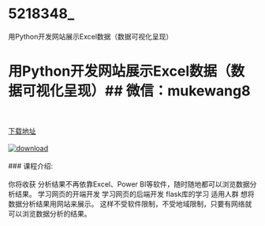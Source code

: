 # 5218348_
用Python开发网站展示Excel数据（数据可视化呈现）
# 用Python开发网站展示Excel数据（数据可视化呈现）## 微信：mukewang8
<br/></br>[下载地址](http://www.36tz.cn/article/5218348 "下载地址")
<br/></br>[![download](http://36tz.cn/muke_img/2021_02_1-29-300x170.png "下载地址")](http://www.36tz.cn/article/5218348 "下载地址")
<br/></br>### 课程介绍:<br/></br>你将收获
分析结果不再依靠Excel、Power BI等软件，随时随地都可以浏览数据分析结果。
学习网页的开端开发
学习网页的后端开发
flask库的学习
适用人群
想将数据分析结果用网站来展示。 这样不受软件限制，不受地域限制，只要有网络就可以浏览数据分析的结果。

